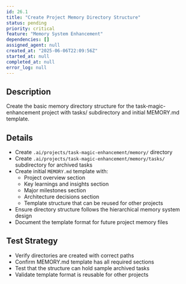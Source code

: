```yaml
---
id: 26.1
title: "Create Project Memory Directory Structure"
status: pending
priority: critical
feature: "Memory System Enhancement"
dependencies: []
assigned_agent: null
created_at: "2025-06-06T22:09:56Z"
started_at: null
completed_at: null
error_log: null
---
```


## Description

Create the basic memory directory structure for the task-magic-enhancement project with tasks/ subdirectory and initial MEMORY.md template.

## Details

- Create `.ai/projects/task-magic-enhancement/memory/` directory
- Create `.ai/projects/task-magic-enhancement/memory/tasks/` subdirectory for archived tasks
- Create initial `MEMORY.md` template with:
  - Project overview section
  - Key learnings and insights section
  - Major milestones section
  - Architecture decisions section
  - Template structure that can be reused for other projects
- Ensure directory structure follows the hierarchical memory system design
- Document the template format for future project memory files

## Test Strategy

- Verify directories are created with correct paths
- Confirm MEMORY.md template has all required sections
- Test that the structure can hold sample archived tasks
- Validate template format is reusable for other projects
